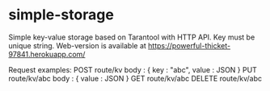 # simple-storage
Simple key-value storage based on Tarantool with HTTP API. Key must be unique string.
Web-version is available at https://powerful-thicket-97841.herokuapp.com/

Request examples:
POST route/kv body : { key : "abc", value : JSON }
PUT route/kv/abc body : { value : JSON }
GET route/kv/abc
DELETE route/kv/abc
